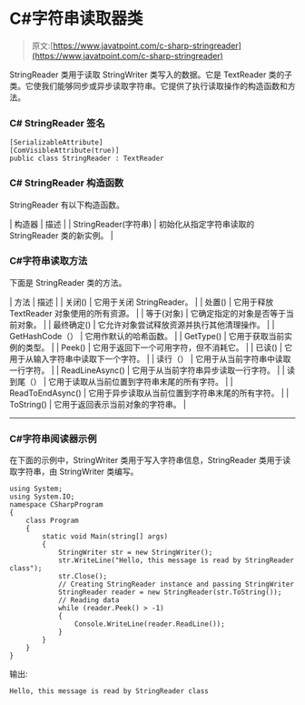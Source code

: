 # C#字符串读取器类

> 原文:[https://www.javatpoint.com/c-sharp-stringreader](https://www.javatpoint.com/c-sharp-stringreader)

StringReader 类用于读取 StringWriter 类写入的数据。它是 TextReader 类的子类。它使我们能够同步或异步读取字符串。它提供了执行读取操作的构造函数和方法。

### C# StringReader 签名

```
[SerializableAttribute]
[ComVisibleAttribute(true)]
public class StringReader : TextReader

```

### C# StringReader 构造函数

StringReader 有以下构造函数。

| 构造器 | 描述 |
| StringReader(字符串) | 初始化从指定字符串读取的 StringReader 类的新实例。 |

### C#字符串读取方法

下面是 StringReader 类的方法。

| 方法 | 描述 |
| 关闭() | 它用于关闭 StringReader。 |
| 处置() | 它用于释放 TextReader 对象使用的所有资源。 |
| 等于(对象) | 它确定指定的对象是否等于当前对象。 |
| 最终确定() | 它允许对象尝试释放资源并执行其他清理操作。 |
| GetHashCode（） | 它用作默认的哈希函数。 |
| GetType() | 它用于获取当前实例的类型。 |
| Peek() | 它用于返回下一个可用字符，但不消耗它。 |
| 已读() | 它用于从输入字符串中读取下一个字符。 |
| 读行（） | 它用于从当前字符串中读取一行字符。 |
| ReadLineAsync() | 它用于从当前字符串异步读取一行字符。 |
| 读到尾（） | 它用于读取从当前位置到字符串末尾的所有字符。 |
| ReadToEndAsync() | 它用于异步读取从当前位置到字符串末尾的所有字符。 |
| ToString() | 它用于返回表示当前对象的字符串。 |

* * *

### C#字符串阅读器示例

在下面的示例中，StringWriter 类用于写入字符串信息，StringReader 类用于读取字符串，由 StringWriter 类编写。

```
using System;
using System.IO;
namespace CSharpProgram
{
    class Program
    {
        static void Main(string[] args)
        {
            StringWriter str = new StringWriter();
            str.WriteLine("Hello, this message is read by StringReader class");
            str.Close();
            // Creating StringReader instance and passing StringWriter
            StringReader reader = new StringReader(str.ToString());
            // Reading data
            while (reader.Peek() > -1)
            {
                Console.WriteLine(reader.ReadLine());
            }
        }
    }
}

```

输出:

```
Hello, this message is read by StringReader class

```